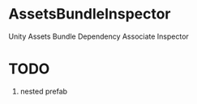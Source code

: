 # AssetsBundleInspector
Unity Assets Bundle Dependency Associate Inspector

# TODO
1. nested prefab
